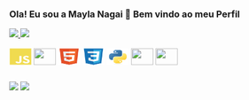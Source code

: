 ### Ola! Eu sou a Mayla Nagai 👋 Bem vindo ao meu Perfil 

<div>
<a href="https://github.com/maynagai">
  <img height="180cm" src="https://github-readme-stats.vercel.app/api?username=maynagai&show_icons=true&theme=transparent" />
  <img height="180cm" src="https://github-readme-stats.vercel.app/api/top-langs/?username=maynagai&layout=compact&show_icons=true&theme=transparent" />
</a>
</div>
<div style="display: inline_block"><br>         
  <img align="center"height="30" width="40" src="https://raw.githubusercontent.com/devicons/devicon/master/icons/javascript/javascript-plain.svg">
  <img align="center" height="30" width="40" img src="https://cdn.jsdelivr.net/gh/devicons/devicon/icons/c/c-original.svg">
  <img align="center" height="30" width="40" src="https://raw.githubusercontent.com/devicons/devicon/master/icons/html5/html5-original.svg">
  <img align="center" height="30" width="40" src="https://raw.githubusercontent.com/devicons/devicon/master/icons/css3/css3-original.svg">
  <img align="center" height="30" width="40" src="https://raw.githubusercontent.com/devicons/devicon/master/icons/python/python-original.svg">
  <img align="center" height="30" width="40" img src="https://cdn.jsdelivr.net/gh/devicons/devicon/icons/visualstudio/visualstudio-plain.svg">
  <img align="center" height="30" width="40" img src="https://cdn.jsdelivr.net/gh/devicons/devicon/icons/filezilla/filezilla-plain.svg" >
</div>
  
  ##
 
<div> 
    <a href="[https://www.linkedin.com/in/mayla-nagai](https://www.linkedin.com/in/mayla-nagai/)" target="_blank"><img src="https://img.shields.io/badge/-LinkedIn-%230077B5?style=for-the-badge&logo=linkedin&logoColor=white" target="_blank"></a> 
  <a href = "mailto:may.toshimi@gmail.com"><img src="https://img.shields.io/badge/-Gmail-%23333?style=for-the-badge&logo=gmail&logoColor=white" target="_blank"></a>

  
</div>

